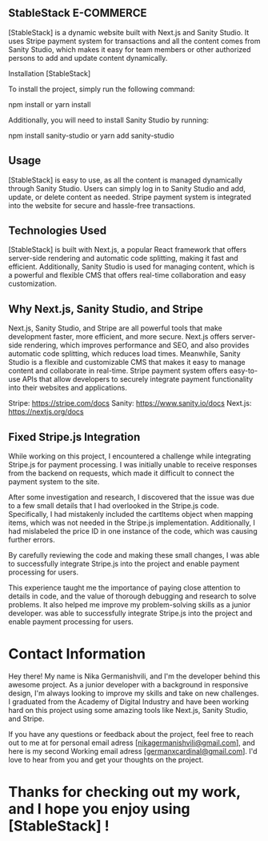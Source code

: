 ## StableStack  E-COMMERCE

[StableStack] is a dynamic website built with Next.js and Sanity Studio. It uses Stripe payment system for transactions and all the content comes from Sanity Studio, which makes it easy for team members or other authorized persons to add and update content dynamically.

Installation [StableStack]

To install the project, simply run the following command:

npm install or yarn install

Additionally, you will need to install Sanity Studio by running:

npm install sanity-studio or yarn add sanity-studio

## Usage

[StableStack] is easy to use, as all the content is managed dynamically through Sanity Studio. Users can simply log in to Sanity Studio and add, update, or delete content as needed. Stripe payment system is integrated into the website for secure and hassle-free transactions.

## Technologies Used

[StableStack] is built with Next.js, a popular React framework that offers server-side rendering and automatic code splitting, making it fast and efficient. Additionally, Sanity Studio is used for managing content, which is a powerful and flexible CMS that offers real-time collaboration and easy customization.

## Why Next.js, Sanity Studio, and Stripe

Next.js, Sanity Studio, and Stripe are all powerful tools that make development faster, more efficient, and more secure. Next.js offers server-side rendering, which improves performance and SEO, and also provides automatic code splitting, which reduces load times. Meanwhile, Sanity Studio is a flexible and customizable CMS that makes it easy to manage content and collaborate in real-time. Stripe payment system offers easy-to-use APIs that allow developers to securely integrate payment functionality into their websites and applications.

Stripe: https://stripe.com/docs
Sanity: https://www.sanity.io/docs
Next.js: https://nextjs.org/docs


## Fixed Stripe.js Integration  

While working on this project, I encountered a challenge while integrating Stripe.js for payment processing. I was initially unable to receive responses from the backend on requests, which made it difficult to connect the payment system to the site.

After some investigation and research, I discovered that the issue was due to a few small details that I had overlooked in the Stripe.js code. Specifically, I had mistakenly included the cartItems object when mapping items, which was not needed in the Stripe.js implementation. Additionally, I had mislabeled the price ID in one instance of the code, which was causing further errors.

By carefully reviewing the code and making these small changes, I was able to successfully integrate Stripe.js into the project and enable payment processing for users.

This experience taught me the importance of paying close attention to details in code, and the value of thorough debugging and research to solve problems. It also helped me improve my problem-solving skills as a junior developer. was able to successfully integrate Stripe.js into the project and enable payment processing for users.

# Contact Information

Hey there! My name is Nika Germanishvili, and I'm the developer behind this awesome project. As a junior developer with a background in responsive design, I'm always looking to improve my skills and take on new challenges. I graduated from the Academy of Digital Industry and have been working hard on this project using some amazing tools like Next.js, Sanity Studio, and Stripe.

If you have any questions or feedback about the project, feel free to reach out to me at for personal  email adress [nikagermanishvili@gmail.com], and here is my second Working email adress [germanxcardinal@gmail.com]. I'd love to hear from you and get your thoughts on the project.

# Thanks for checking out my work, and I hope you enjoy using [StableStack] !



